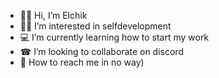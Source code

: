 - 🐱‍👤 Hi, I’m Elchik
- 🐱‍🐉 I’m interested in selfdevelopment
- 💻 I’m currently learning how to start my work
- ☎ I’m looking to collaborate on discord
- 🏹 How to reach me in no way)

<!---
eliya72/eliya72 is a ✨ special ✨ repository because its `README.md` (this file) appears on your GitHub profile.
You can click the Preview link to take a look at your changes.
--->
